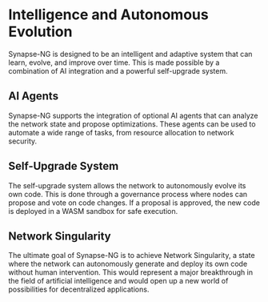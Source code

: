 # Intelligence and Autonomous Evolution

Synapse-NG is designed to be an intelligent and adaptive system that can learn, evolve, and improve over time. This is made possible by a combination of AI integration and a powerful self-upgrade system.

## AI Agents

Synapse-NG supports the integration of optional AI agents that can analyze the network state and propose optimizations. These agents can be used to automate a wide range of tasks, from resource allocation to network security.

## Self-Upgrade System

The self-upgrade system allows the network to autonomously evolve its own code. This is done through a governance process where nodes can propose and vote on code changes. If a proposal is approved, the new code is deployed in a WASM sandbox for safe execution.

## Network Singularity

The ultimate goal of Synapse-NG is to achieve Network Singularity, a state where the network can autonomously generate and deploy its own code without human intervention. This would represent a major breakthrough in the field of artificial intelligence and would open up a new world of possibilities for decentralized applications.